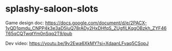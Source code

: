 # splashy-saloon-slots
 
Game design doc: https://docs.google.com/document/d/e/2PACX-1vQD1pmdu_CNPP4k3e3aD5luQ78rADy2HxDHfqS_ZUgfILKqgOBzkh_ZYF46T65qCQTwqtYm0nSqq2T9/pub

Dev video: https://youtu.be/9v2Ewa6XkMY?si=XdaanLFvaq5CSopJ
